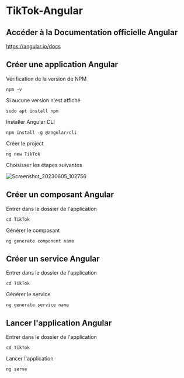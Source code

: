 # TikTok-Angular

## Accéder à la Documentation officielle Angular

https://angular.io/docs

## Créer une application Angular

Vérification de la version de NPM
```
npm -v
```
Si aucune version n'est affiché
```
sudo apt install npm
```

Installer Angular CLI
```
npm install -g @angular/cli
```

Créer le project
```
ng new TikTok
```

Choisisser les étapes suivantes

![Screenshot_20230605_102756](https://github.com/xschahl/Tiktok-Angular/assets/91027790/03c5f763-3a2d-44d5-a133-51ac00ece47d)

## Créer un composant Angular

Entrer dans le dossier de l'application
```
cd TikTok
```

Générer le composant
```
ng generate component name
```

## Créer un service Angular

Entrer dans le dossier de l'application
```
cd TikTok
```

Générer le service
```
ng generate service name
```

## Lancer l'application Angular

Entrer dans le dossier de l'application
```
cd TikTok
```

Lancer l'application
```
ng serve
```
